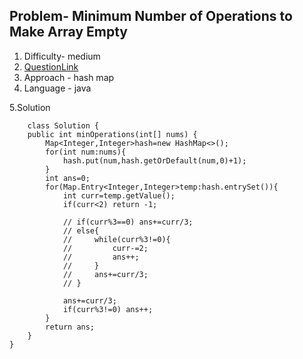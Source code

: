 ## Problem- Minimum Number of Operations to Make Array Empty
1. Difficulty- medium
2. [QuestionLink](https://leetcode.com/problems/minimum-number-of-operations-to-make-array-empty/description/)
3. Approach -  hash map
4. Language - java


5.Solution
 
     
        class Solution {
        public int minOperations(int[] nums) {
            Map<Integer,Integer>hash=new HashMap<>();
            for(int num:nums){
                hash.put(num,hash.getOrDefault(num,0)+1);
            }
            int ans=0;
            for(Map.Entry<Integer,Integer>temp:hash.entrySet()){
                int curr=temp.getValue();
                if(curr<2) return -1;
    
                // if(curr%3==0) ans+=curr/3;
                // else{
                //     while(curr%3!=0){
                //         curr-=2;
                //         ans++;
                //     }
                //     ans+=curr/3;
                // }
    
                ans+=curr/3;
                if(curr%3!=0) ans++;
            }
            return ans;
        }
    }
